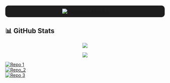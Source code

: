 <p align="center" style="background-color:#1e1e1e; padding:10px; border-radius:10px;">
  <a href="https://github.com/oakoudad/badge42">
    <img src="https://badge.mediaplus.ma/kettlebells/calleaum?1337Badge=off&UM6P=off" alt="calleaum's 42 stats" />
  </a>
</p>

## 📊 GitHub Stats

<p align="center">
  <img src="https://github-readme-stats.vercel.app/api?username=Calleaum&show_icons=true&title_color=f4d03f&text_color=f4d03f&icon_color=f4d03f&bg_color=1c1c1f&border_color=3b3b3f" />
</p>
<p align="center">
  <img src="https://github-readme-stats.vercel.app/api/top-langs/?username=Calleaum&layout=compact&title_color=f4d03f&text_color=f4d03f&icon_color=f4d03f&bg_color=1c1c1f&border_color=3b3b3f" />
</p>

<p align="center">

[![Repo 1](https://img.shields.io/badge/-Libft-yellow?style=for-the-badge&logo=github)](https://github.com/Calleaum/Libft_42)  
[![Repo_2](https://img.shields.io/badge/-GNL_42-grey?style=for-the-badge&logo=github)](https://github.com/Calleaum/Get_next_line_42)  
[![Repo 3](https://img.shields.io/badge/-Ft_Printf-yellow?style=for-the-badge&logo=github)](https://github.com/Calleaum/Ft_printf_42)  

</p>




